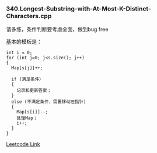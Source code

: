 ### 340.Longest-Substring-with-At-Most-K-Distinct-Characters.cpp

请多练，条件判断要考虑全面，做到bug free  

基本的模板是：
```
int i = 0;
for (int j=0; j<s.size(); j++)
{
  Map[s[j]]++;
  
  if (满足条件）
  {
    记录和更新答案；
  }
  else (不满足条件，需要移动左指针)
  {
    Map[s[i]]--;
    处理Map；
    i++;
  }  
}
```


[Leetcode Link](https://leetcode.com/problems/longest-substring-with-at-most-k-distinct-characters)
